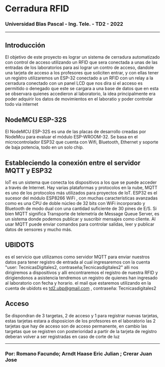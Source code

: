 # Cerradura RFID

### Universidad Blas Pascal - Ing. Tele. - TD2 - 2022
------------------------------------------------------------------------------------------

## Introducción

El objetivo de este proyecto es lograr un sistema de cerradura automatizado con control de acceso utilizando un RFID que sera conectada a unas de las entradas de los laboratorios para asi lograr un contro de acceso, dandole una tarjeta de acceso a los profesores que soliciten entrar, y con ellas tener un registro 
utilizaremos un ESP-32 conectado a un RFID con un relay a la cerradura conectado con un panel LCD que nos dira si el acceso es permitido o denegado que este se cargara a una base de datos que en esta se observara quienes accedieron al laboratorio, la idea principalmente era poder adquirir los datos de movimientos en el laboratio y poder controlar todo via internet 

## NodeMCU ESP-32S

El NodeMCU ESP-32S es una de las placas de desarrollo creadas por NodeMcu para evaluar el módulo ESP-WROOM-32. Se basa en el microcontrolador ESP32 que cuenta con Wifi, Bluetooth, Ethernet y soporte de baja potencia, todo en un solo chip.

## Estableciendo la conexión entre el servidor MQTT y ESP32 

IoT es un sistema que conecta los dispositivos a los que se puede acceder a través de Internet. Hay varias plataformas y protocolos en la nube, MQTT es uno de los protocolos más utilizados para proyectos de IoT. ESP32 es el sucesor del módulo ESP8266 WiFi , con muchas características avanzadas como es una CPU de doble núcleo de 32 bits con WiFi incorporado y Bluetooth de modo dual con una cantidad suficiente de 30 pines de E/S. Si bien MQTT significa Transporte de telemetría de Message Queue Server, es un sistema donde podemos publicar y suscribir mensajes como cliente. Al usar MQTT puede enviar comandos para controlar salidas, leer y publicar datos de sensores y mucho más.

## UBIDOTS

es el servicio que utilizamos como servidor MQTT para enviar nuestros datos para tener registro de entrada
al cual ingresaremos con la cuenta "user: TecnicasDigitales2, contraseña;Tecnicasdigitales2"
alli nos dirigiremos a dispositivos y alli encontraremos el registro de nuestra RFID y dirigiendonos a asistencia tendremos un registro de quienes han ingresado al laboratorio con fecha y horario. 
el mail que estaremos utilizando en la cuenta de ubidots es td2.ubp@gmail.com , contraseña: Tecnicasdigitales2 

## Acceso

Se dispondran de 3 targetas, 2 de acceso y 1 para registrar nuevas tarjetas, estas tarjetas estara a disposicion de los profesores en el laboratorio
las 2 tarjetas que hay de acceso son de acceso permanente, en cambio las targetas que se registren con posterioridad a partir de la tarjeta de registro deberan volver a ser registradas en caso de corte de luz





------------------------------------------------------------------------------------------
### Por: Romano Facundo; Arndt Haase Eric Julian ; Crerar Juan Jose 
